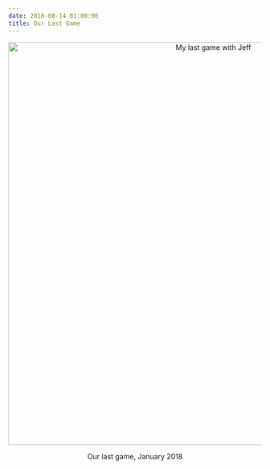 ```yaml
---
date: 2018-08-14 01:00:00
title: Our Last Game
---
```


<div align="center">
  <img src="{{site.github.url}}/files/2018/08/last-game-of-chess.jpg" width="800" alt="My last game with Jeff" />
  <p>Our last game, January 2018</p>
</div>
